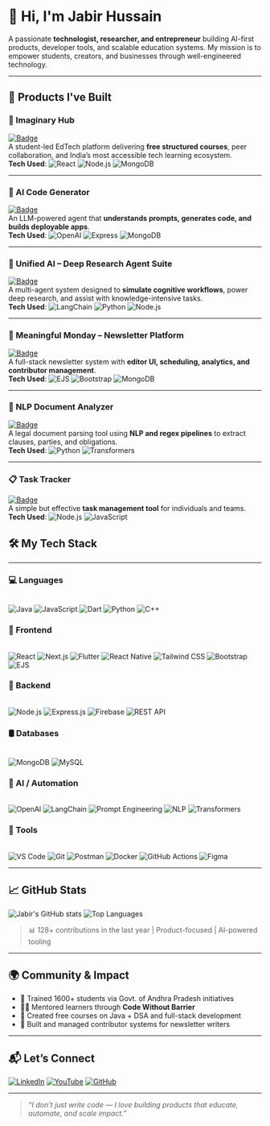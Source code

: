 # 👋 Hi, I'm Jabir Hussain

A passionate **technologist, researcher, and entrepreneur** building AI-first products, developer tools, and scalable education systems. My mission is to empower students, creators, and businesses through well-engineered technology.

---

## 🚀 Products I've Built

### 🧠 Imaginary Hub  
[![Badge](https://img.shields.io/badge/Imaginary_Hub-Education-blue?style=flat-square&logo=academia&logoColor=white)](https://www.youtube.com/@ImaginaryHub)  
A student-led EdTech platform delivering **free structured courses**, peer collaboration, and India’s most accessible tech learning ecosystem.  
**Tech Used**: ![React](https://img.shields.io/badge/-React-61DAFB?style=flat&logo=react&logoColor=white) ![Node.js](https://img.shields.io/badge/-Node.js-339933?style=flat&logo=nodedotjs&logoColor=white) ![MongoDB](https://img.shields.io/badge/-MongoDB-4EA94B?style=flat&logo=mongodb&logoColor=white)

---

### 🤖 AI Code Generator  
[![Badge](https://img.shields.io/badge/AI_Code_Generator-Automated_Coding-orange?style=flat-square&logo=openai&logoColor=white)](https://github.com/thejabirhussain)  
An LLM-powered agent that **understands prompts, generates code, and builds deployable apps**.  
**Tech Used**: ![OpenAI](https://img.shields.io/badge/-OpenAI-412991?style=flat&logo=openai&logoColor=white) ![Express](https://img.shields.io/badge/-Express-black?style=flat&logo=express&logoColor=white) ![MongoDB](https://img.shields.io/badge/-MongoDB-4EA94B?style=flat&logo=mongodb&logoColor=white)

---

### 🧠 Unified AI – Deep Research Agent Suite  
[![Badge](https://img.shields.io/badge/Unified_AI_AgentSuite-Research_Automation-9cf?style=flat-square&logo=ai&logoColor=black)](https://github.com/thejabirhussain)  
A multi-agent system designed to **simulate cognitive workflows**, power deep research, and assist with knowledge-intensive tasks.  
**Tech Used**: ![LangChain](https://img.shields.io/badge/-LangChain-4B8BBE?style=flat&logo=chainlink&logoColor=white) ![Python](https://img.shields.io/badge/-Python-3776AB?style=flat&logo=python&logoColor=white) ![Node.js](https://img.shields.io/badge/-Node.js-339933?style=flat&logo=nodedotjs&logoColor=white)

---

### 📰 Meaningful Monday – Newsletter Platform  
[![Badge](https://img.shields.io/badge/Meaningful_Monday-Tech_Insights-success?style=flat-square&logo=gmail&logoColor=white)](https://github.com/thejabirhussain)  
A full-stack newsletter system with **editor UI, scheduling, analytics, and contributor management**.  
**Tech Used**: ![EJS](https://img.shields.io/badge/-EJS-3178C6?style=flat&logo=ejs&logoColor=white) ![Bootstrap](https://img.shields.io/badge/-Bootstrap-7952B3?style=flat&logo=bootstrap&logoColor=white) ![MongoDB](https://img.shields.io/badge/-MongoDB-4EA94B?style=flat&logo=mongodb&logoColor=white)

---

### 📄 NLP Document Analyzer  
[![Badge](https://img.shields.io/badge/Document_Analyzer-Legal_NLP-ff69b4?style=flat-square&logo=python&logoColor=white)](https://github.com/thejabirhussain)  
A legal document parsing tool using **NLP and regex pipelines** to extract clauses, parties, and obligations.  
**Tech Used**: ![Python](https://img.shields.io/badge/-Python-3776AB?style=flat&logo=python&logoColor=white) ![Transformers](https://img.shields.io/badge/-Transformers-FF9900?style=flat&logo=huggingface&logoColor=white)

---

### 📋 Task Tracker  
[![Badge](https://img.shields.io/badge/Task_Tracker-Productivity_App-00bfff?style=flat-square&logo=todoist&logoColor=white)](https://github.com/thejabirhussain)  
A simple but effective **task management tool** for individuals and teams.  
**Tech Used**: ![Node.js](https://img.shields.io/badge/-Node.js-339933?style=flat&logo=nodedotjs&logoColor=white) ![JavaScript](https://img.shields.io/badge/-JavaScript-F7DF1E?style=flat&logo=javascript&logoColor=black)

## 🛠️ My Tech Stack

---

### 💻 Languages  
&nbsp;  
![Java](https://img.shields.io/badge/Java-ED8B00?style=for-the-badge&logo=java&logoColor=white)
![JavaScript](https://img.shields.io/badge/JavaScript-F7DF1E?style=for-the-badge&logo=javascript&logoColor=black)
![Dart](https://img.shields.io/badge/Dart-0175C2?style=for-the-badge&logo=dart&logoColor=white)
![Python](https://img.shields.io/badge/Python-3776AB?style=for-the-badge&logo=python&logoColor=white)
![C++](https://img.shields.io/badge/C++-00599C?style=for-the-badge&logo=cplusplus&logoColor=white)

### 🎨 Frontend  
&nbsp;  
![React](https://img.shields.io/badge/React-61DAFB?style=for-the-badge&logo=react&logoColor=white)
![Next.js](https://img.shields.io/badge/Next.js-000000?style=for-the-badge&logo=nextdotjs&logoColor=white)
![Flutter](https://img.shields.io/badge/Flutter-02569B?style=for-the-badge&logo=flutter&logoColor=white)
![React Native](https://img.shields.io/badge/React_Native-61DAFB?style=for-the-badge&logo=react&logoColor=white)
![Tailwind CSS](https://img.shields.io/badge/Tailwind_CSS-38B2AC?style=for-the-badge&logo=tailwind-css&logoColor=white)
![Bootstrap](https://img.shields.io/badge/Bootstrap-7952B3?style=for-the-badge&logo=bootstrap&logoColor=white)
![EJS](https://img.shields.io/badge/EJS-3178C6?style=for-the-badge&logo=ejs&logoColor=white)

### 🧩 Backend  
&nbsp;  
![Node.js](https://img.shields.io/badge/Node.js-339933?style=for-the-badge&logo=nodedotjs&logoColor=white)
![Express.js](https://img.shields.io/badge/Express.js-black?style=for-the-badge&logo=express&logoColor=white)
![Firebase](https://img.shields.io/badge/Firebase-FFCA28?style=for-the-badge&logo=firebase&logoColor=white)
![REST API](https://img.shields.io/badge/REST_API-005571?style=for-the-badge&logo=api&logoColor=white)

### 🛢️ Databases  
&nbsp;  
![MongoDB](https://img.shields.io/badge/MongoDB-4EA94B?style=for-the-badge&logo=mongodb&logoColor=white)
![MySQL](https://img.shields.io/badge/MySQL-4479A1?style=for-the-badge&logo=mysql&logoColor=white)

### 🤖 AI / Automation  
&nbsp;  
![OpenAI](https://img.shields.io/badge/OpenAI-412991?style=for-the-badge&logo=openai&logoColor=white)
![LangChain](https://img.shields.io/badge/LangChain-4B8BBE?style=for-the-badge&logo=chainlink&logoColor=white)
![Prompt Engineering](https://img.shields.io/badge/Prompt_Engineering-7B16FF?style=for-the-badge&logo=openai&logoColor=white)
![NLP](https://img.shields.io/badge/NLP-Natural_Language_Processing-blue?style=for-the-badge&logo=python&logoColor=white)
![Transformers](https://img.shields.io/badge/Transformers-HuggingFace-yellow?style=for-the-badge&logo=huggingface&logoColor=black)

### 🧰 Tools  
&nbsp;  
![VS Code](https://img.shields.io/badge/VS_Code-007ACC?style=for-the-badge&logo=visual-studio-code&logoColor=white)
![Git](https://img.shields.io/badge/Git-F05032?style=for-the-badge&logo=git&logoColor=white)
![Postman](https://img.shields.io/badge/Postman-FF6C37?style=for-the-badge&logo=postman&logoColor=white)
![Docker](https://img.shields.io/badge/Docker-2496ED?style=for-the-badge&logo=docker&logoColor=white)
![GitHub Actions](https://img.shields.io/badge/GitHub_Actions-2088FF?style=for-the-badge&logo=github-actions&logoColor=white)
![Figma](https://img.shields.io/badge/Figma-F24E1E?style=for-the-badge&logo=figma&logoColor=white)

---
## 📈 GitHub Stats

![Jabir's GitHub stats](https://github-readme-stats.vercel.app/api?username=thejabirhussain&show_icons=true&theme=default)
![Top Languages](https://github-readme-stats.vercel.app/api/top-langs/?username=thejabirhussain&layout=compact)

> 📊 128+ contributions in the last year | Product-focused | AI-powered tooling
---

## 🌍 Community & Impact

- 🏫 Trained 1600+ students via Govt. of Andhra Pradesh initiatives  
- 🧑‍🏫 Mentored learners through **Code Without Barrier**  
- 🧠 Created free courses on Java + DSA and full-stack development  
- 📝 Built and managed contributor systems for newsletter writers

---

## 📬 Let’s Connect

[![LinkedIn](https://img.shields.io/badge/-LinkedIn-0077B5?style=flat-square&logo=linkedin&logoColor=white)](https://www.linkedin.com/in/thejabirhussain/)
[![YouTube](https://img.shields.io/badge/-YouTube-FF0000?style=flat-square&logo=youtube&logoColor=white)](https://www.youtube.com/@ImaginaryHub)
[![GitHub](https://img.shields.io/badge/-GitHub-181717?style=flat-square&logo=github&logoColor=white)](https://github.com/thejabirhussain)

---

> _“I don’t just write code — I love building products that educate, automate, and scale impact.”_

